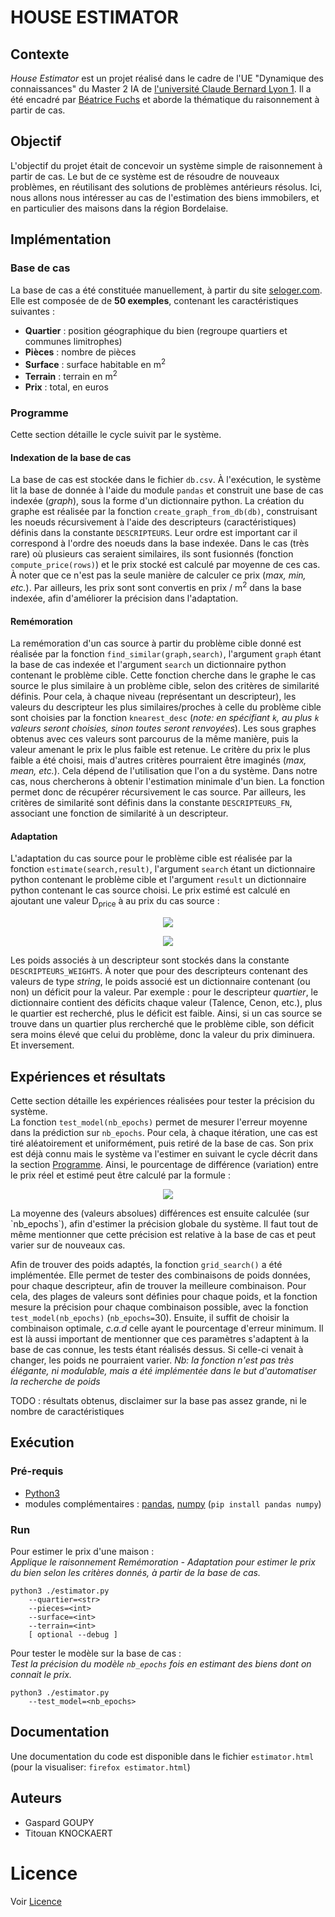 # HOUSE ESTIMATOR


## Contexte

*House Estimator* est un projet réalisé dans le cadre de l'UE "Dynamique des connaissances" du Master 2 IA de [l'université Claude Bernard Lyon 1](https://www.univ-lyon1.fr/). Il a été encadré par [Béatrice Fuchs](https://perso.liris.cnrs.fr/beatrice.fuchs/) et aborde la thématique du raisonnement à partir de cas. 


## Objectif 

L'objectif du projet était de concevoir un système simple de raisonnement à partir de cas. Le but de ce système est de résoudre de nouveaux problèmes, en réutilisant des solutions de problèmes antérieurs résolus. Ici, nous allons nous intéresser au cas de l'estimation des biens immobilers, et en particulier des maisons dans la région Bordelaise.


## Implémentation

### Base de cas
La base de cas a été constituée manuellement, à partir du site [seloger.com](https://www.seloger.com/). Elle est composée de de **50 exemples**, contenant les caractéristiques suivantes :
- **Quartier** : position géographique du bien (regroupe quartiers et communes limitrophes)
- **Pièces** : nombre de pièces
- **Surface** : surface habitable en m<sup>2</sup>
- **Terrain** : terrain en m<sup>2</sup>
- **Prix** : total, en euros

### Programme
Cette section détaille le cycle suivit par le système.  

#### Indexation de la base de cas
La base de cas est stockée dans le fichier `db.csv`. À l'exécution, le système lit la base de donnée à l'aide du module `pandas` et construit une base de cas indexée (*graph*), sous la forme d'un dictionnaire python. La création du graphe est réalisée par la fonction `create_graph_from_db(db)`, construisant les noeuds récursivement à l'aide des descripteurs (caractéristiques) définis dans la constante `DESCRIPTEURS`. Leur ordre est important car il correspond à l'ordre des noeuds dans la base indexée. Dans le cas (très rare) où plusieurs cas seraient similaires, ils sont fusionnés (fonction `compute_price(rows)`) et le prix stocké est calculé par moyenne de ces cas. À noter que ce n'est pas la seule manière de calculer ce prix (*max, min, etc.*). Par ailleurs, les prix sont sont convertis en prix / m<sup>2</sup> dans la base indexée, afin d'améliorer la précision dans l'adaptation.
#### Remémoration 
La remémoration d'un cas source à partir du problème cible donné est réalisée par la fonction `find_similar(graph,search)`, l'argument `graph` étant la base de cas indexée et l'argument `search` un dictionnaire python contenant le problème cible. Cette fonction cherche dans le graphe le cas source le plus similaire à un problème cible, selon des critères de similarité définis. Pour cela, à chaque niveau (représentant un descripteur), les valeurs du descripteur les plus similaires/proches à celle du problème cible sont choisies par la fonction `knearest_desc` (*note: en spécifiant `k`, au plus `k` valeurs seront choisies, sinon toutes seront renvoyées*). Les sous graphes obtenus avec ces valeurs sont parcourus de la même manière, puis la valeur amenant le prix le plus faible est retenue. Le critère du prix le plus faible a été choisi, mais d'autres critères pourraient être imaginés (*max, mean, etc.*). Cela dépend de l'utilisation que l'on a du système. Dans notre cas, nous chercherons à obtenir l'estimation minimale d'un bien. La fonction permet donc de récupérer récursivement le cas source. Par ailleurs, les critères de similarité sont définis dans la constante `DESCRIPTEURS_FN`, associant une fonction de similarité à un descripteur.
#### Adaptation
L'adaptation du cas source pour le problème cible est réalisée par la fonction `estimate(search,result)`, l'argument `search` étant un dictionnaire python contenant le problème cible et l'argument `result` un dictionnaire python contenant le cas source choisi. Le prix estimé est calculé en ajoutant une valeur D<sub>price</sub> à au prix du cas source : 
<p align="center">
    <img src="https://render.githubusercontent.com/render/math?math=P_{estimate}=P_{source} %2B D_{price}"> 
</p>  
<p align="center">
    <img src="https://render.githubusercontent.com/render/math?math=$D_{price} = \sum_{n=d}^{descripteurs} (result_d - search_d) * weight_d$">  
</p>  

Les poids associés à un descripteur sont stockés dans la constante `DESCRIPTEURS_WEIGHTS`. À noter que pour des descripteurs contenant des valeurs de type *string*, le poids associé est un dictionnaire contenant (ou non) un déficit pour la valeur. Par exemple : pour le descripteur *quartier*, le dictionnaire contient des déficits chaque valeur (Talence, Cenon, etc.), plus le quartier est recherché, plus le déficit est faible. Ainsi, si un cas source se trouve dans un quartier plus rercherché que le problème cible, son déficit sera moins élevé que celui du problème, donc la valeur du prix diminuera. Et inversement.

## Expériences et résultats
Cette section détaille les expériences réalisées pour tester la précision du système.  
La fonction `test_model(nb_epochs)` permet de mesurer l'erreur moyenne dans la prédiction sur `nb_epochs`. Pour cela, à chaque itération, une cas est tiré aléatoirement et uniformément, puis retiré de la base de cas. Son prix est déjà connu mais le système va l'estimer en suivant le cycle décrit dans la section [Programme](#Programme). Ainsi, le pourcentage de différence (variation) entre le prix réel et estimé peut être calculé par la formule :   
<p align="center">
    <img src="https://render.githubusercontent.com/render/math?math=error = \frac{p_{reel} - p_{estimate}}{p_{estimate}} * 100">  
</p>   
La moyenne des (valeurs absolues) différences est ensuite calculée (sur `nb_epochs`), afin d'estimer la précision globale du système. Il faut tout de même mentionner que cette précision est relative à la base de cas et peut varier sur de nouveaux cas.
  
Afin de trouver des poids adaptés, la fonction `grid_search()` a été implémentée. Elle permet de tester des combinaisons de poids données, pour chaque descripteur, afin de trouver la meilleure combinaison. Pour cela, des plages de valeurs sont définies pour chaque poids, et la fonction mesure la précision pour chaque combinaison possible, avec la fonction `test_model(nb_epochs)` (`nb_epochs=`30). Ensuite, il suffit de choisir la combinaison optimale, *c.a.d* celle ayant le pourcentage d'erreur minimum. Il est là aussi important de mentionner que ces paramètres s'adaptent à la base de cas connue, les tests étant réalisés dessus. Si celle-ci venait à changer, les poids ne pourraient varier.
*Nb: la fonction n'est pas très élégante, ni modulable, mais a été implémentée dans le but d'automatiser la recherche de poids*

  
TODO : résultats obtenus, disclaimer sur la base pas assez grande, ni le nombre de caractéristiques


## Exécution

### Pré-requis
- [Python3](https://www.python.org/downloads/)
- modules complémentaires : [pandas](https://pandas.pydata.org/), [numpy](https://numpy.org/) (`pip install pandas numpy`)

### Run 
Pour estimer le prix d'une maison :  
*Applique le raisonnement Remémoration - Adaptation pour estimer le prix du bien selon les critères donnés, à partir de la base de cas.*
```
python3 ./estimator.py 
    --quartier=<str>
    --pieces=<int>
    --surface=<int>
    --terrain=<int>
    [ optional --debug ]
```
  
Pour tester le modèle sur la base de cas :  
*Test la précision du modèle `nb_epochs` fois en estimant des biens dont on connait le prix.*
```
python3 ./estimator.py 
    --test_model=<nb_epochs>
```


## Documentation
Une documentation du code est disponible dans le fichier `estimator.html` (pour la visualiser: `firefox estimator.html`)


## Auteurs 
- Gaspard GOUPY
- Titouan KNOCKAERT


# Licence
Voir [Licence](LICENCE.md)
